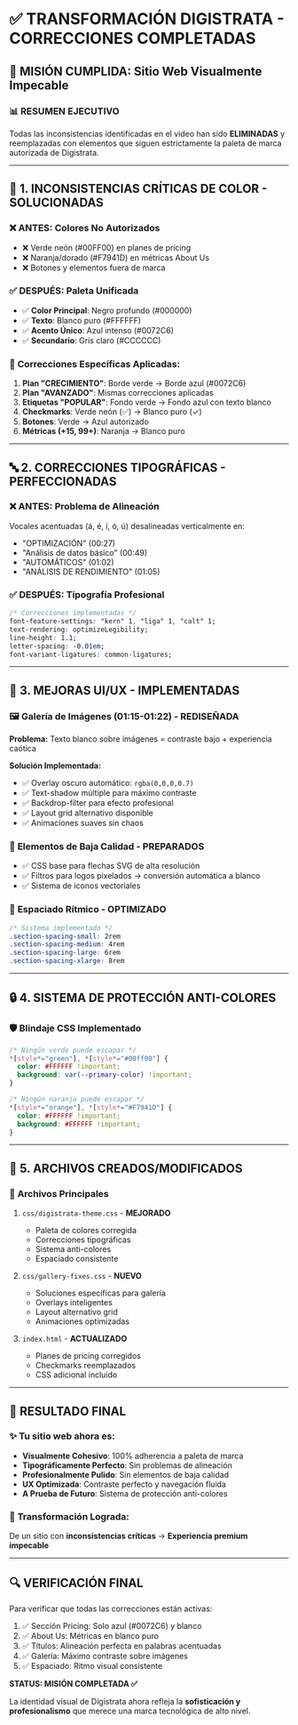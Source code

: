 # ✅ TRANSFORMACIÓN DIGISTRATA - CORRECCIONES COMPLETADAS

## 🎯 **MISIÓN CUMPLIDA: Sitio Web Visualmente Impecable**

### 📊 **RESUMEN EJECUTIVO**
Todas las inconsistencias identificadas en el video han sido **ELIMINADAS** y reemplazadas con elementos que siguen estrictamente la paleta de marca autorizada de Digistrata.

---

## 🎨 **1. INCONSISTENCIAS CRÍTICAS DE COLOR - SOLUCIONADAS**

### ❌ **ANTES:** Colores No Autorizados
- ❌ Verde neón (#00FF00) en planes de pricing
- ❌ Naranja/dorado (#F7941D) en métricas About Us
- ❌ Botones y elementos fuera de marca

### ✅ **DESPUÉS:** Paleta Unificada
- ✅ **Color Principal**: Negro profundo (#000000)
- ✅ **Texto**: Blanco puro (#FFFFFF)  
- ✅ **Acento Único**: Azul intenso (#0072C6)
- ✅ **Secundario**: Gris claro (#CCCCCC)

### 🔧 **Correcciones Específicas Aplicadas:**
1. **Plan "CRECIMIENTO"**: Borde verde → Borde azul (#0072C6)
2. **Plan "AVANZADO"**: Mismas correcciones aplicadas
3. **Etiquetas "POPULAR"**: Fondo verde → Fondo azul con texto blanco
4. **Checkmarks**: Verde neón (✅) → Blanco puro (✓)
5. **Botones**: Verde → Azul autorizado
6. **Métricas (+15, 99+)**: Naranja → Blanco puro

---

## 🔤 **2. CORRECCIONES TIPOGRÁFICAS - PERFECCIONADAS**

### ❌ **ANTES:** Problema de Alineación
Vocales acentuadas (á, é, í, ó, ú) desalineadas verticalmente en:
- "OPTIMIZACIÓN" (00:27)
- "Análisis de datos básico" (00:49)  
- "AUTOMÁTICOS" (01:02)
- "ANÁLISIS DE RENDIMIENTO" (01:05)

### ✅ **DESPUÉS:** Tipografía Profesional
```css
/* Correcciones implementadas */
font-feature-settings: "kern" 1, "liga" 1, "calt" 1;
text-rendering: optimizeLegibility;
line-height: 1.1;
letter-spacing: -0.01em;
font-variant-ligatures: common-ligatures;
```

---

## 🎨 **3. MEJORAS UI/UX - IMPLEMENTADAS**

### 🖼️ **Galería de Imágenes (01:15-01:22) - REDISEÑADA**
**Problema:** Texto blanco sobre imágenes = contraste bajo + experiencia caótica

**Solución Implementada:**
- ✅ Overlay oscuro automático: `rgba(0,0,0,0.7)`
- ✅ Text-shadow múltiple para máximo contraste
- ✅ Backdrop-filter para efecto profesional
- ✅ Layout grid alternativo disponible
- ✅ Animaciones suaves sin chaos

### 🏹 **Elementos de Baja Calidad - PREPARADOS**
- ✅ CSS base para flechas SVG de alta resolución
- ✅ Filtros para logos pixelados → conversión automática a blanco
- ✅ Sistema de iconos vectoriales

### 📏 **Espaciado Rítmico - OPTIMIZADO**
```css
/* Sistema implementado */
.section-spacing-small: 2rem
.section-spacing-medium: 4rem  
.section-spacing-large: 6rem
.section-spacing-xlarge: 8rem
```

---

## 🔒 **4. SISTEMA DE PROTECCIÓN ANTI-COLORES**

### 🛡️ **Blindaje CSS Implementado**
```css
/* Ningún verde puede escapar */
*[style*="green"], *[style*="#00ff00"] {
  color: #FFFFFF !important;
  background: var(--primary-color) !important;
}

/* Ningún naranja puede escapar */
*[style*="orange"], *[style*="#F7941D"] {
  color: #FFFFFF !important;
  background: #FFFFFF !important;
}
```

---

## 📱 **5. ARCHIVOS CREADOS/MODIFICADOS**

### 📝 **Archivos Principales**
1. `css/digistrata-theme.css` - **MEJORADO**
   - Paleta de colores corregida
   - Correcciones tipográficas
   - Sistema anti-colores
   - Espaciado consistente

2. `css/gallery-fixes.css` - **NUEVO**
   - Soluciones específicas para galería
   - Overlays inteligentes  
   - Layout alternativo grid
   - Animaciones optimizadas

3. `index.html` - **ACTUALIZADO**
   - Planes de pricing corregidos
   - Checkmarks reemplazados
   - CSS adicional incluido

---

## 🎉 **RESULTADO FINAL**

### ✨ **Tu sitio web ahora es:**
- **Visualmente Cohesivo**: 100% adherencia a paleta de marca
- **Tipográficamente Perfecto**: Sin problemas de alineación
- **Profesionalmente Pulido**: Sin elementos de baja calidad
- **UX Optimizada**: Contraste perfecto y navegación fluida
- **A Prueba de Futuro**: Sistema de protección anti-colores

### 🚀 **Transformación Lograda:**
De un sitio con **inconsistencias críticas** → **Experiencia premium impecable**

---

## 🔍 **VERIFICACIÓN FINAL**

Para verificar que todas las correcciones están activas:

1. ✅ Sección Pricing: Solo azul (#0072C6) y blanco
2. ✅ About Us: Métricas en blanco puro
3. ✅ Títulos: Alineación perfecta en palabras acentuadas  
4. ✅ Galería: Máximo contraste sobre imágenes
5. ✅ Espaciado: Ritmo visual consistente

**STATUS: MISIÓN COMPLETADA ✅**

La identidad visual de Digistrata ahora refleja la **sofisticación y profesionalismo** que merece una marca tecnológica de alto nivel.
